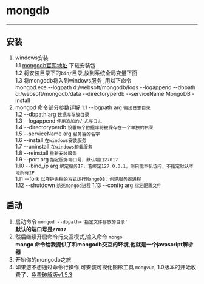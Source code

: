 # mongdb
-----

## 安装  
1.  windows安装  
  1.1 [mongodb官网地址](http://www.mongodb.org) 下载安装包  
  1.2 将安装目录下的`bin/`目录,放到系统全局变量下面   
  1.3 将mongodb将入到windows服务 ,用以下命令   
   mongod.exe --logpath d:/websoft/mongodb/logs --logappend --dbpath d:/websoft/mongodb/data --directoryperdb --serviceName MongoDB -install  
2. mongod 命令部分参数详解
  1.1 --logpath arg   `输出日志目录`  
  1.2 --dbpath arg    `数据库存放目录`  
  1.3 --logappend   `使用追加的方式写日志`  
  1.4 --directoryperdb   `设置每个数据库将被保存在一个单独的目录`  
  1.5 --serviceName arg  `服务器的名字`  
  1.6  --install         `在windows安装服务`  
  1.7  --uninstall   `在windows卸载服务`  
  1.8 --reinstall    `重新安装服务`    
  1.9 --port arg	`指定服务端口号，默认端口27017`   
  1.10  --bind_ip arg    `绑定服务IP，若绑定127.0.0.1，则只能本机访问，不指定默认本地所有IP`  
  1.11   --fork	`以守护进程的方式运行MongoDB，创建服务器进程`   
  1.12  --shutdown  `杀死mongod进程`
  1.13  --config  arg  `指定配置文件`  
      
## 启动
1. 启动命令 `mongod --dbpath='指定文件存放的目录'`  
    **默认的端口号是`27017`** 
2. 然后继续开启命令行交互模式,输入命令 `mongo`   
   **mongo 命令给我提供了和mongodb交互的环境,他就是一个javascript解析器**  
3. 开始你的mongodb之旅
4. 如果您不想通过命令行操作,可安装可视化图形工具 `mongvue`, 1.0版本的开始收费了，[免费破解版v1.5.3](http://download.csdn.net/detail/sunboy_2050/6770483) 
          
  
  
 